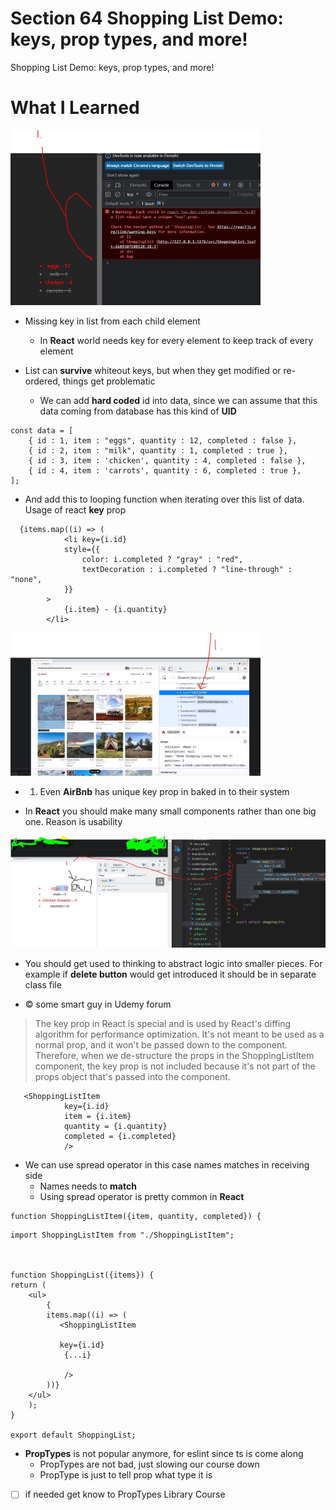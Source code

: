 # Section 64 Shopping List Demo: keys, prop types, and more!

Shopping List Demo: keys, prop types, and more!

# What I Learned

<img src="keyPropProblem.JPG" alt="alt text" width="400"/>

- Missing key in list from each child element
    - In **React** world needs key for every element to keep track of every element 

- List can **survive** whiteout keys, but when they get modified or re-ordered, things get problematic 
    - We can add **hard coded** id into data, since we can assume that this data coming from database has this kind of **UID**

```
const data = [
    { id : 1, item : "eggs", quantity : 12, completed : false },
    { id : 2, item : "milk", quantity : 1, completed : true },
    { id : 3, item : 'chicken', quantity : 4, completed : false },
    { id : 4, item : 'carrots', quantity : 6, completed : true },
];
```

- And add this to looping function when iterating over this list of data. Usage of react **key** prop

```
  {items.map((i) => (
            <li key={i.id} 
            style={{
                color: i.completed ? "gray" : "red",
                textDecoration : i.completed ? "line-through" : "none",
            }}
        >
            {i.item} - {i.quantity}
        </li>
```

<img src="KeyPropInAction.JPG" alt="alt text" width="400"/>

- 1. Even **AirBnb** has unique key prop in baked in to their system

- In **React** you should make many small components rather than one big one. Reason is usability

<img src="delete.JPG" alt="alt text" width="600"/>

- You should get used to thinking to abstract logic into smaller pieces. For example if **delete button** would get introduced it should be in separate class file

- © some smart guy in Udemy forum

> The key prop in React is special and is used by React's diffing algorithm for performance optimization. It's not meant to be used as a normal prop, and it won't be passed down to the component. Therefore, when we de-structure the props in the ShoppingListItem component, the key prop is not included because it's not part of the props object that's passed into the component.

```
   <ShoppingListItem
            key={i.id}
            item = {i.item}
            quantity = {i.quantity}
            completed = {i.completed}
            />
```

- We can use spread operator in this case names matches in receiving side 
    - Names needs to **match**
    - Using spread operator is pretty common in **React**

```
function ShoppingListItem({item, quantity, completed}) {
```

```
import ShoppingListItem from "./ShoppingListItem";



function ShoppingList({items}) {
return (
    <ul>
        {
        items.map((i) => (
           <ShoppingListItem
            
           key={i.id}
            {...i}

            />
        ))}
    </ul>
    );   
}

export default ShoppingList;
```

- **PropTypes** is not popular anymore, for eslint since ts is come along
    - PropTypes are not bad, just slowing our course down
    - PropType is just to tell prop what type it is
- [ ] if needed get know to PropTypes Library Course